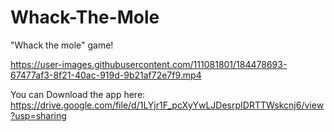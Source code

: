 # Whack-The-Mole
"Whack the mole" game!




https://user-images.githubusercontent.com/111081801/184478693-67477af3-8f21-40ac-919d-9b21af72e7f9.mp4

You can Download the app here:
https://drive.google.com/file/d/1LYjr1F_pcXyYwLJDesrpIDRTTWskcnj6/view?usp=sharing
